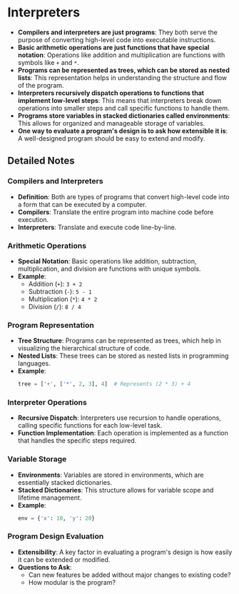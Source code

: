 # Interpreters

- **Compilers and interpreters are just programs**: They both serve the purpose of converting high-level code into executable instructions.
- **Basic arithmetic operations are just functions that have special notation**: Operations like addition and multiplication are functions with symbols like `+` and `*`.
- **Programs can be represented as trees, which can be stored as nested lists**: This representation helps in understanding the structure and flow of the program.
- **Interpreters recursively dispatch operations to functions that implement low-level steps**: This means that interpreters break down operations into smaller steps and call specific functions to handle them.
- **Programs store variables in stacked dictionaries called environments**: This allows for organized and manageable storage of variables.
- **One way to evaluate a program's design is to ask how extensible it is**: A well-designed program should be easy to extend and modify.

## Detailed Notes

### Compilers and Interpreters
- **Definition**: Both are types of programs that convert high-level code into a form that can be executed by a computer.
- **Compilers**: Translate the entire program into machine code before execution.
- **Interpreters**: Translate and execute code line-by-line.

### Arithmetic Operations
- **Special Notation**: Basic operations like addition, subtraction, multiplication, and division are functions with unique symbols.
- **Example**:
  - Addition (`+`): `3 + 2`
  - Subtraction (`-`): `5 - 1`
  - Multiplication (`*`): `4 * 2`
  - Division (`/`): `8 / 4`

### Program Representation
- **Tree Structure**: Programs can be represented as trees, which help in visualizing the hierarchical structure of code.
- **Nested Lists**: These trees can be stored as nested lists in programming languages.
- **Example**:
  ```python
  tree = ['+', ['*', 2, 3], 4]  # Represents (2 * 3) + 4
  ```

### Interpreter Operations
- **Recursive Dispatch**: Interpreters use recursion to handle operations, calling specific functions for each low-level task.
- **Function Implementation**: Each operation is implemented as a function that handles the specific steps required.

### Variable Storage
- **Environments**: Variables are stored in environments, which are essentially stacked dictionaries.
- **Stacked Dictionaries**: This structure allows for variable scope and lifetime management.
- **Example**:
  ```python
  env = {'x': 10, 'y': 20}
  ```

### Program Design Evaluation
- **Extensibility**: A key factor in evaluating a program's design is how easily it can be extended or modified.
- **Questions to Ask**:
  - Can new features be added without major changes to existing code?
  - How modular is the program?
